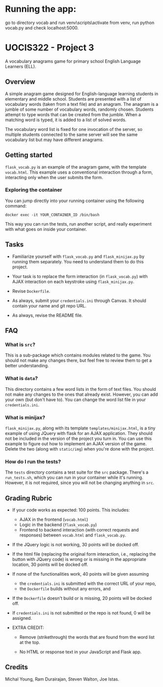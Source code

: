 # Running the app:
go to directory vocab and run venv\scripts\activate
from venv, run python vocab.py and check localhost:5000.



# UOCIS322 - Project 3 #
A vocabulary anagrams game for primary school English Language Learners (ELL).

## Overview

A simple anagram game designed for English-language learning students in elementary and middle school. Students are presented with a list of vocabulary words (taken from a text file) and an anagram. The anagram is a jumble of some number of vocabulary words, randomly chosen. Students attempt to type words that can be created from the jumble. When a matching word is typed, it is added to a list of solved words.

The vocabulary word list is fixed for one invocation of the server, so multiple students connected to the same server will see the same vocabulary list but may have different anagrams.

## Getting started

`flask_vocab.py` is an example of the anagram game, with the template `vocab.html`. This example uses a conventional interaction through a form, interacting only when the user submits the form.

### Exploring the container
You can jump directly into your running container using the following command:

```shell
docker exec -it YOUR_CONTAINER_ID /bin/bash
```

This way you can run the tests, run another script, and really experiment with what goes on inside your container.

## Tasks

* Familiarize yourself with `flask_vocab.py` and `flask_minijax.py` by running them separately. You need to understand them to do this project.

* Your task is to replace the form interaction (in `flask_vocab.py`) with AJAX interaction on each keystroke using `flask_minijax.py`.

* Revise `Dockerfile`.

* As always, submit your `credentials.ini` through Canvas. It should contain your name and git repo URL.

* As always, revise the README file.

## FAQ
### What is `src`?
This is a sub-package which contains modules related to the game. You should not make any changes there, but feel free to review them to get a better understanding.

### What is `data`?
This directory contains a few word lists in the form of text files. You should not make any changes to the ones that already exist. However, you can add your own (but don't have to). You can change the word list file in your `credentials.ini`.

### What is minijax?

`flask_minijax.py`, along with its template `templates/minijax.html`, is a tiny example of using JQuery with flask for an AJAX application. They should not be included in the version of the project you turn in. You can use this example to figure out how to implement an AJAX version of the game. Delete the two (along with `static/img`) when you're done with the project.

### How do I run the tests?
The `tests` directory contains a test suite for the `src` package. There's a `run_tests.sh`, which you can run in your container while it's running. However, it is not required, since you will not be changing anything in `src`.

## Grading Rubric

* If your code works as expected: 100 points. This includes:
	* AJAX in the frontend (`vocab.html`)
	* Logic in the backend (`flask_vocab.py`)
	* Frontend to backend interaction (with correct requests and responses) between `vocab.html` and `flask_vocab.py`.

* If the JQuery logic is not working, 30 points will be docked off.

* If the html file (replacing the original form interaction, i.e., replacing the button with JQuery code) is wrong or is missing in the appropriate location, 30 points will be docked off.

* If none of the functionalities work, 40 points will be given assuming
    * the `credentials.ini` is submitted with the correct URL of your repo,
    * the `Dockerfile` builds without any errors, and

* If the `Dockerfile` doesn't build or is missing, 20 points will be docked off.

* If `credentials.ini` is not submitted or the repo is not found, 0 will be assigned.

* EXTRA CREDIT:
	* Remove (strikethrough) the words that are found from the word list at the top.
	
	* No HTML or response text in your JavaScript and Flask app.
	 

## Credits

Michal Young, Ram Durairajan, Steven Walton, Joe Istas.
